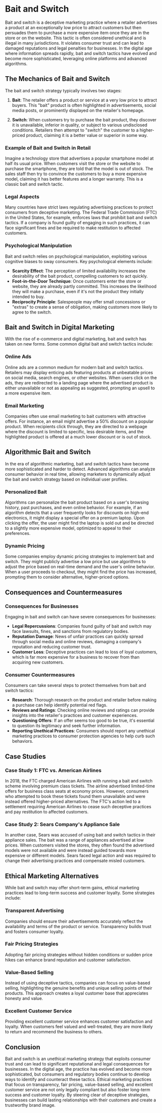 # Bait and Switch

Bait and switch is a deceptive marketing practice where a retailer advertises a product at an exceptionally low price to attract customers but then persuades them to purchase a more expensive item once they are in the store or on the website. This tactic is often considered unethical and is illegal in many jurisdictions. It violates consumer trust and can lead to damaged reputations and legal penalties for businesses. In the digital age where information spreads rapidly, bait and switch tactics have evolved and become more sophisticated, leveraging online platforms and advanced algorithms.

## The Mechanics of Bait and Switch

The bait and switch strategy typically involves two stages:

1. **Bait**: The retailer offers a product or service at a very low price to attract buyers. This "bait" product is often highlighted in advertisements, social media posts, or prominently displayed on the retailer's homepage.
  
2. **Switch**: When customers try to purchase the bait product, they discover it is unavailable, inferior in quality, or subject to various undisclosed conditions. Retailers then attempt to "switch" the customer to a higher-priced product, claiming it is a better value or superior in some way.

### Example of Bait and Switch in Retail

Imagine a technology store that advertises a popular smartphone model at half its usual price. When customers visit the store or the website to purchase the smartphone, they are told that the model is out of stock. The sales staff then try to convince the customers to buy a more expensive model, claiming it has better features and a longer warranty. This is a classic bait and switch tactic.

### Legal Aspects

Many countries have strict laws regulating advertising practices to protect consumers from deceptive marketing. The Federal Trade Commission (FTC) in the United States, for example, enforces laws that prohibit bait and switch tactics. If a company is found guilty of engaging in such practices, it can face significant fines and be required to make restitution to affected customers.

### Psychological Manipulation

Bait and switch relies on psychological manipulation, exploiting various cognitive biases to sway consumers. Key psychological elements include:

- **Scarcity Effect**: The perception of limited availability increases the desirability of the bait product, compelling customers to act quickly.
- **Foot-in-the-Door Technique**: Once customers enter the store or website, they are already partly committed. This increases the likelihood they will make a purchase, even if it's not the product they initially intended to buy.
- **Reciprocity Principle**: Salespeople may offer small concessions or "extras" to create a sense of obligation, making customers more likely to agree to the switch.

## Bait and Switch in Digital Marketing

With the rise of e-commerce and digital marketing, bait and switch has taken on new forms. Some common digital bait and switch tactics include:

### Online Ads

Online ads are a common medium for modern bait and switch tactics. Retailers may display enticing ads featuring products at unbeatable prices on social media, search engines, or other websites. When users click on the ads, they are redirected to a landing page where the advertised product is either unavailable or not as appealing as suggested, prompting an upsell to a more expensive item.

### Email Marketing

Companies often use email marketing to bait customers with attractive offers. For instance, an email might advertise a 50% discount on a popular product. When recipients click through, they are directed to a webpage where the discount is limited to specific, less desirable items, and the highlighted product is offered at a much lower discount or is out of stock.

## Algorithmic Bait and Switch

In the era of algorithmic marketing, bait and switch tactics have become more sophisticated and harder to detect. Advanced algorithms can analyze consumer behavior in real time, allowing marketers to dynamically adjust the bait and switch strategy based on individual user profiles.

### Personalized Bait

Algorithms can personalize the bait product based on a user's browsing history, past purchases, and even online behavior. For example, if an algorithm detects that a user frequently looks for discounts on high-end electronics, it might display a special offer on a premium laptop. Upon clicking the offer, the user might find the laptop is sold out and be directed to a slightly more expensive model, optimized to appeal to their preferences.

### Dynamic Pricing

Some companies employ dynamic pricing strategies to implement bait and switch. They might publicly advertise a low price but use algorithms to adjust the price based on real-time demand and the user's online behavior. When a user proceeds to checkout, they might find the price has increased, prompting them to consider alternative, higher-priced options.

## Consequences and Countermeasures

### Consequences for Businesses

Engaging in bait and switch can have severe consequences for businesses:

- **Legal Repercussions**: Companies found guilty of bait and switch may face lawsuits, fines, and sanctions from regulatory bodies.
- **Reputation Damage**: News of unfair practices can quickly spread through social media and online reviews, damaging a company's reputation and reducing customer trust.
- **Customer Loss**: Deceptive practices can lead to loss of loyal customers, which is far more expensive for a business to recover from than acquiring new customers.

### Consumer Countermeasures

Consumers can take several steps to protect themselves from bait and switch tactics:

- **Research**: Thorough research on the product and retailer before making a purchase can help identify potential red flags.
- **Reviews and Ratings**: Checking online reviews and ratings can provide insights into the retailer's practices and customer experiences.
- **Questioning Offers**: If an offer seems too good to be true, it's essential to question its legitimacy and seek further information.
- **Reporting Unethical Practices**: Consumers should report any unethical marketing practices to consumer protection agencies to help curb such behaviors.

## Case Studies

### Case Study 1: FTC vs. American Airlines

In 2018, the FTC charged American Airlines with running a bait and switch scheme involving premium class tickets. The airline advertised limited-time offers for business class seats at economy prices. However, consumers who attempted to book these tickets found them unavailable and were instead offered higher-priced alternatives. The FTC's action led to a settlement requiring American Airlines to cease such deceptive practices and pay restitution to affected customers.

### Case Study 2: Sears Company's Appliance Sale

In another case, Sears was accused of using bait and switch tactics in their appliance sales. The bait was a range of appliances advertised at low prices. When customers visited the stores, they often found the advertised models were not available and were instead guided towards more expensive or different models. Sears faced legal action and was required to change their advertising practices and compensate misled customers.

## Ethical Marketing Alternatives

While bait and switch may offer short-term gains, ethical marketing practices lead to long-term success and customer loyalty. Some strategies include:

### Transparent Advertising

Companies should ensure their advertisements accurately reflect the availability and terms of the product or service. Transparency builds trust and fosters consumer loyalty.

### Fair Pricing Strategies

Adopting fair pricing strategies without hidden conditions or sudden price hikes can enhance brand reputation and customer satisfaction.

### Value-Based Selling

Instead of using deceptive tactics, companies can focus on value-based selling, highlighting the genuine benefits and unique selling points of their products. This approach creates a loyal customer base that appreciates honesty and value.

### Excellent Customer Service

Providing excellent customer service enhances customer satisfaction and loyalty. When customers feel valued and well-treated, they are more likely to return and recommend the business to others.

## Conclusion

Bait and switch is an unethical marketing strategy that exploits consumer trust and can lead to significant reputational and legal consequences for businesses. In the digital age, the practice has evolved and become more sophisticated, but consumers and regulatory bodies continue to develop ways to identify and counteract these tactics. Ethical marketing practices that focus on transparency, fair pricing, value-based selling, and excellent customer service are not only legally compliant but also foster long-term success and customer loyalty. By steering clear of deceptive strategies, businesses can build lasting relationships with their customers and create a trustworthy brand image.